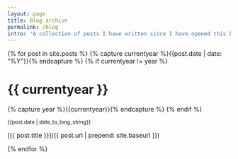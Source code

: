 ```yaml
---
layout: page
title: Blog archive
permalink: /blog
intro: "A collection of posts I have written since I have opened this blog."
---
```

{% for post in site.posts %}
{% capture currentyear %}{{post.date | date: "%Y"}}{% endcapture %}
{% if currentyear != year %}

# {{ currentyear }}

{% capture year %}{{currentyear}}{% endcapture %} 
{% endif %}

<small>{{post.date | date_to_long_string}}</small>

[{{ post.title }}]({{ post.url | prepend: site.baseurl }})

{% endfor %}
